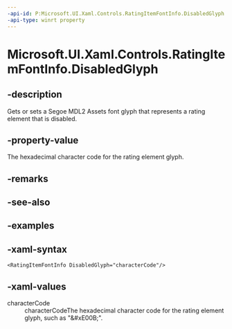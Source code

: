 ```yaml
---
-api-id: P:Microsoft.UI.Xaml.Controls.RatingItemFontInfo.DisabledGlyph
-api-type: winrt property
---
```

<!-- Property syntax.
public string DisabledGlyph { get;  set; }
-->

# Microsoft.UI.Xaml.Controls.RatingItemFontInfo.DisabledGlyph


## -description

Gets or sets a Segoe MDL2 Assets font glyph that represents a rating element that is disabled.


## -property-value

The hexadecimal character code for the rating element glyph.


## -remarks


## -see-also


## -examples


## -xaml-syntax

```xaml
<RatingItemFontInfo DisabledGlyph="characterCode"/>
```


## -xaml-values

<dl><dt>characterCode</dt><dd>characterCodeThe hexadecimal character code for the rating element glyph, such as "&amp;#xE00B;".</dd>
</dl>


